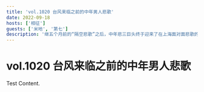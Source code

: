 ```yaml
---
title: 'vol.1020 台风来临之前的中年男人悲歌'
date: 2022-09-18
hosts: ['相征']
guests: ['米地', '第七']
description: '继五个月前的“隔空悲歌”之后，中年悲三巨头终于迎来了在上海面对面悲歌的机会。米地、第七、划水怪三位分别聊到了被碰瓷、被优化、被困阿那亚的经历。中年男人的生活简直比某小游戏的第二关还难过，简直是一悲未平，一悲又起。但是能怎么办呢？人生不就是关关难过关关过吗？（沈玉琳.gif）更多精彩内容，欢迎收听本期节目。'
---
```


# vol.1020 台风来临之前的中年男人悲歌

Test Content.
